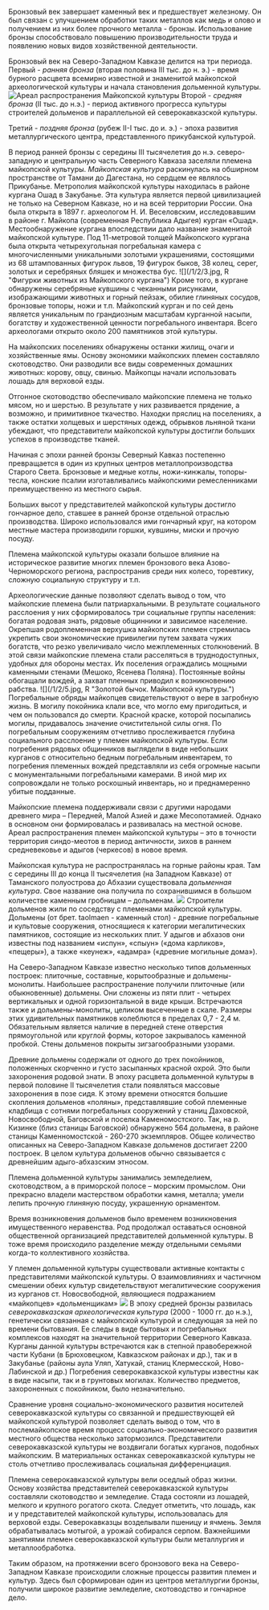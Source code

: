 Бронзовый век завершает каменный век и предшествует железному. Он был связан с улучшением обработки таких металлов как медь и олово и получением из них более прочного металла - бронзы. Использование бронзы способствовало повышению производительности труда и появлению новых видов хозяйственной деятельности. 

Бронзовый век на Северо-Западном Кавказе делится на три периода. Первый - *ранняя бронза* (вторая половина III тыс. до н. э.) - время бурного расцвета всемирно известной и знаменитой майкопской археологической культуры и начала становления дольменной культуры.
![](/1/2/1.jpg "Ареал распространения Майкопской культуры")
Второй - *средняя бронза* (II тыс. до н.э.) - период активного прогресса культуры строителей дольменов и параллельной ей северокавказской культуры.

Третий - *поздняя бронза* (рубеж II-I тыс. до и. э.) - эпоха развития металлургического центра, представленного прикубанской культурой.

В период ранней бронзы с середины III тысячелетия до н.э. северо-западную и центральную часть Северного Кавказа заселяли племена майкопской культуры. *Майкопская культура* раскинулась на обширном пространстве от Тамани до Дагестана, но сердцем ее являлось Прикубанье. Метрополия майкопской культуры находилась в районе кургана Ошад в Закубанье. Эта культура является первой цивилизацией не только на Северном Кавказе, но и на всей территории России. Она была открыта в 1897 г. археологом Н. И. Веселовским, исследовавшим в районе г. Майкопа (современная Республика Адыгея) курган «Ошад». Местообнаружение кургана впоследствии дало название знаменитой майкопской культуре. Под 11-метровой толщей Майкопского кургана была открыта четырехугольная погребальная камера с многочисленными уникальными золотыми украшениями, состоящими из 68 штампованных фигурок львов, 19 фигурок быков, 38 колец, серег, золотых и серебряных бляшек и множества бус. 
![](/1/2/3.jpg, R "Фигурки животных из Майкопского кургана")
Кроме того, в кургане обнаружены серебряные кувшины с чеканными рисунками, изображающими животных и горный пейзаж, обилие глиняных сосудов, бронзовые топоры, ножи и т.п. Майкопский курган и по сей день является уникальным по грандиозным масштабам курганной насыпи, богатству и художественной ценности погребального инвентаря. Всего археологами открыто около 200 памятников этой культуры.

На майкопских поселениях обнаружены останки жилищ, очаги и хозяйственные ямы. Основу экономики майкопских племен составляло скотоводство. Они разводили все виды современных домашних животных: корову, овцу, свинью. Майкопцы начали использовать лошадь для верховой езды. 

Отгонное скотоводство обеспечивало майкопские племена не только мясом, но и шерстью. В результате у них развивается прядение, а возможно, и примитивное ткачество. Находки пряслиц на поселениях, а также остатки холщевых и шерстяных одежд, обрывков льняной ткани убеждают, что представители майкопской культуры достигли больших успехов в производстве тканей. 

Начиная с эпохи ранней бронзы Северный Кавказ постепенно превращается в один из крупных центров металлопроизводства Старого Света. Бронзовые и медные котлы, ножи-кинжалы, топоры-тесла, конские псалии изготавливались майкопскими ремесленниками преимущественно из местного сырья.

Больших высот у представителей майкопской культуры достигло гончарное дело, ставшее в ранней бронзе отдельной отраслью производства. Широко использовался ими гончарный круг, на котором местные мастера производили горшки, кувшины, миски и прочую посуду.

Племена майкопской культуры оказали большое влияние на историческое развитие многих племен бронзового века Азово-Черноморского региона, распространив среди них колесо, торевтику, сложную социальную структуру и т.п. 

Археологические данные позволяют сделать вывод о том, что майкопские племена были патриархальными. В результате социального расслоения у них сформировалось три социальные группы населения: богатая родовая знать, рядовые общинники и зависимое население. Окрепшая родоплеменная верхушка майкопских племен стремилась укрепить свои экономические привилегии путем захвата чужих богатств, что резко увеличивало число межплеменных столкновений. В этой связи майкопские племена стали расселяться в труднодоступных, удобных для обороны местах. Их поселения ограждались мощными каменными стенами (Мешоко, Ясенева Поляна). Постоянные войны обогащали вождей, а захват пленных приводил к возникновению рабства. 
![](/1/2/5.jpg, R "Золотой бычок. Майкопской культуры.")
Погребальные обряды майкопцев свидетельствуют о вере в загробную жизнь. В могилу покойника клали все, что могло ему пригодиться, и чем он пользовался до смерти. Красной краске, которой посыпались могилы, придавалось значение очистительной силы огня. По погребальным сооружениям отчетливо прослеживается глубина социального расслоение у племен майкопской культуры. Если погребения рядовых общинников выглядели в виде небольших курганов с относительно бедным погребальным инвентарем, то погребения племенных вождей представляли из себя огромные насыпи с монументальными погребальными камерами. В иной мир их сопровождали не только роскошный инвентарь, но и преднамеренно убитые подданные.  

Майкопские племена поддерживали связи с другими народами древнего мира – Передней, Малой Азией и даже Месопотамией. Однако в основном они формировалась и развивалась на местной основе. Ареал распространения племен майкопской культуры – это в точности территория синдо-меотов в период античности, зихов в раннем средневековье и адыгов (черкесов) в новое время.

Майкопская культура не распространялась на горные районы края. Там с середины III до конца II тысячелетия (на Западном Кавказе) от Таманского полуострова до Абхазии существовала *дольменная культура*. Свое название она получила по сохранившимся в большом количестве каменным гробницам – дольменам.
![](/1/2/6.jpg "")
Строители дольменов жили по соседству с племенами майкопской культуры. Дольмены (от брет. taolmaen - каменный стол) - древние погребальные и культовые сооружения, относящиеся к категории мегалитических памятников, состоящие из нескольких плит. У адыгов и абхазов они известны под названием «испун», «спыун» («дома карликов», «пещеры»), а также «кеунеж», «адамра» («древние могильные дома»).

На Северо-Западном Кавказе известно несколько типов дольменных построек: плиточные, составные, корытообразные и дольмены-монолиты. Наибольшее распространение получили плиточные (или обыкновенные) дольмены. Они сложены из пяти плит - четырех вертикальных и одной горизонтальной в виде крыши. Встречаются также и дольмены-монолиты, целиком высеченные в скале. Размеры этих удивительных памятников колеблются в пределах 0,7 - 2,4 м. Обязательным является наличие в передней стене отверстия прямоугольной или круглой формы, которое закрывалось каменной пробкой. Стены дольменов покрыты зигзагообразными узорами. 

Древние дольмены содержали от одного до трех покойников, положенных скорченно и густо засыпанных красной охрой. Это были захоронения родовой знати. В эпоху расцвета дольменной культуры в первой половине II тысячелетия стали появляться массовые захоронения в позе сидя. К этому времени относятся большие скопления дольменов «поляны», представлявшие собой племенные кладбища с сотнями погребальных сооружений у станиц Даховской, Новосвободной, Баговской и поселка Каменомостского. Так, на р.  Кизинке (близ станицы Баговской) обнаружено 564 дольмена, в районе станицы Каменномостской - 260-270 экземпляров. Общее количество описанных на Северо-Западном Кавказе дольменов достигает 2200 построек. В целом культура дольменов обычно связывается с древнейшим адыго-абхазским этносом.

Племена дольменной культуры занимались земледелием, скотоводством, а в приморской полосе – морским промыслом. Они прекрасно владели мастерством обработки камня, металла; умели лепить прочную глиняную посуду, украшенную орнаментом.

Время возникновения дольменов было временем возникновения имущественного неравенства. Род продолжал оставаться основной общественной организацией представителей дольменной культуры. В тоже время происходило разделение между отдельными семьями когда-то коллективного хозяйства.

У племен дольменной культуры существовали активные контакты с представителями майкопской культуры. О взаимовлияниях и частичном смешении обеих культур свидетельствуют мегалитические сооружения из курганов ст. Новосвободной, являющиеся подражанием «майкопцев» «дольменщикам»
![](/1/2/7.jpg "")
В эпоху средней бронзы развилась *северокавказская археологическая культура* (2000 - 1000 гг. до н.э.), генетически связанная с майкопской культурой и следующая за ней по времени бытования. Ее следы в виде бытовых и погребальных комплексов находят на значительной территории Северного Кавказа. Курганы данной культуры встречаются как в степной правобережной части Кубани (в Брюховецком, Кавказском районах и др.), так и в Закубанье (районы аула Уляп, Хатукай, станиц Клермесской, Ново-Лабинской и др.) Погребения северокавказской культуры известны как в виде насыпи, так и в грунтовых могилах. Количество предметов, захороненных с покойником, было незначительно.

Сравнение уровня социально-экономического развития носителей северокавказской культуры со связанной и предшествующей ей майкопской культурой позволяет сделать вывод о том, что в послемайкопское время процесс социально-экономического развития местного общества несколько затормозился. Представители северокавказской культуры не воздвигали богатых курганов, подобных майкопским. В материальных останках северокавказской культуры не столь отчетливо прослеживалась социальная дифференциация.

Племена северокавказской культуры вели оседлый образ жизни. Основу хозяйства представителей северокавказской культуры составляли скотоводство и земледелие. Стада состояли из лошадей, мелкого и крупного рогатого скота. Следует отметить, что лошадь, как и у представителей майкопской культуры, использовалась для верховой езды. Северокавказцы возделывали пшеницу и ячмень. Земля обрабатывалась мотыгой, а урожай собирался серпом. Важнейшими занятиями племен северокавказской культуры были металлургия и металлообработка. 

Таким образом, на протяжении всего бронзового века на Северо-Западном Кавказе происходили сложные процессы развития племен и культур. Здесь был сформирован один из центров металлургии бронзы, получили широкое развитие земледелие, скотоводство и гончарное дело.